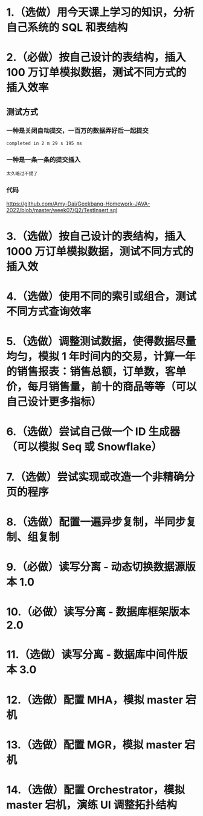 # 1.（选做）用今天课上学习的知识，分析自己系统的 SQL 和表结构
# 2.（必做）按自己设计的表结构，插入 100 万订单模拟数据，测试不同方式的插入效率

## 测试方式
### 一种是关闭自动提交，一百万的数据弄好后一起提交
    completed in 2 m 29 s 195 ms
### 一种是一条一条的提交插入
    太久略过不提了
### 代码

https://github.com/Amy-Dai/Geekbang-Homework-JAVA-2022/blob/master/week07/Q2/TestInsert.sql


# 3.（选做）按自己设计的表结构，插入 1000 万订单模拟数据，测试不同方式的插入效
# 4.（选做）使用不同的索引或组合，测试不同方式查询效率
# 5.（选做）调整测试数据，使得数据尽量均匀，模拟 1 年时间内的交易，计算一年的销售报表：销售总额，订单数，客单价，每月销售量，前十的商品等等（可以自己设计更多指标）
# 6.（选做）尝试自己做一个 ID 生成器（可以模拟 Seq 或 Snowflake）
# 7.（选做）尝试实现或改造一个非精确分页的程序

# 8.（选做）配置一遍异步复制，半同步复制、组复制
# 9.（必做）读写分离 - 动态切换数据源版本 1.0
# 10.（必做）读写分离 - 数据库框架版本 2.0
# 11.（选做）读写分离 - 数据库中间件版本 3.0
# 12.（选做）配置 MHA，模拟 master 宕机
# 13.（选做）配置 MGR，模拟 master 宕机
# 14.（选做）配置 Orchestrator，模拟 master 宕机，演练 UI 调整拓扑结构
